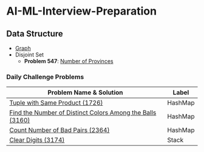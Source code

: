 # AI-ML-Interview-Preparation

## Data Structure

- [Graph](https://github.com/cys9689/AI-ML-Interview-Preparation/blob/main/Graph.ipynb)
- Disjoint Set  
  - **Problem 547**: [Number of Provinces](https://leetcode.com/problems/number-of-provinces/description/)

### Daily Challenge Problems  

| Problem Name & Solution | Label |
|-------------------------|-------|
| [Tuple with Same Product (1726)](https://github.com/cys9689/AI-ML-Interview-Preparation/blob/main/Daily%20Challenge/1726.py) | HashMap |
| [Find the Number of Distinct Colors Among the Balls (3160)](https://github.com/cys9689/AI-ML-Interview-Preparation/blob/main/Daily%20Challenge/3160.py) | HashMap |
| [Count Number of Bad Pairs (2364)](https://github.com/cys9689/AI-ML-Interview-Preparation/blob/main/Daily%20Challenge/2364.py) | HashMap |
| [Clear Digits (3174)](https://github.com/cys9689/AI-ML-Interview-Preparation/blob/main/Daily%20Challenge/3174.py) | Stack |

